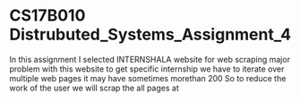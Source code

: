 # CS17B010 Distrubuted_Systems_Assignment_4

In this assignment I selected INTERNSHALA website for web scraping major problem with this website to get specific internship we have to 
iterate over multiple web pages it may have sometimes morethan 200 
So to reduce the work of the user we will scrap the all pages at 
